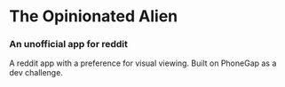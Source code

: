The Opinionated Alien
==========

### An unofficial app for reddit 

A reddit app with a preference for visual viewing. Built on PhoneGap as a dev challenge.
